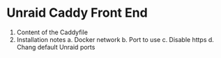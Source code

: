 # Unraid Caddy Front End

1. Content of the Caddyfile
2. Installation notes
   a. Docker network
   b. Port to use
   c. Disable https
   d. Chang default Unraid ports
